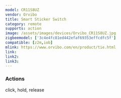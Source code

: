 ```yaml
---
model: CR11S8UZ
vendor: Orvibo
title: Smart Sticker Switch
category: remote
supports: action
image: /assets/images/devices/Orvibo_CR11S8UZ.jpg
zigbeemodel: ['3c4e4fc81ed442efaf69353effcdfc5f']
compatible: [z2m,iob]
mlink: https://www.orvibo.com/en/product/tie.html
link: 
link2: 
link3: 
---
```

### Actions
 click, hold, release